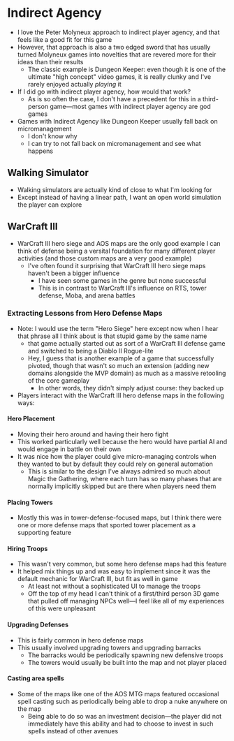 # Indirect Agency

* I love the Peter Molyneux approach to indirect player agency, and that feels like a good fit for this game
* However, that approach is also a two edged sword that has usually turned Molyneux games into novelties that are revered more for their ideas than their results
  * The classic example is Dungeon Keeper: even though it is one of the ultimate "high concept" video games, it is really clunky and I've rarely enjoyed actually *playing* it
* If I did go with indirect player agency, how would that work?
  * As is so often the case, I don't have a precedent for this in a third-person game—most games with indirect player agency are god games
* Games with Indirect Agency like Dungeon Keeper usually fall back on micromanagement
  * I don't know why
  * I can try to not fall back on micromanagement and see what happens

## Walking Simulator

* Walking simulators are actually kind of close to what I'm looking for
* Except instead of having a linear path, I want an open world simulation the player can explore


## WarCraft III

* WarCraft III hero siege and AOS maps are the only good example I can think of defense being a versital foundation for many different player activities (and those custom maps are a very good example)
  * I've often found it surprising that WarCraft III hero siege maps haven't been a bigger influence
    * I have seen some games in the genre but none successful
    * This is in contrast to WarCraft III's influence on RTS, tower defense, Moba, and arena battles

### Extracting Lessons from Hero Defense Maps

* Note: I would use the term "Hero Siege" here except now when I hear that phrase all I think about is that stupid game by the same name
  * that game actually started out as sort of a WarCraft III defense game and switched to being a Diablo II Rogue-lite
  * Hey, I guess that is another example of a game that successfully pivoted, though that wasn't so much an extension (adding new domains alongside the MVP domain) as much as a massive retooling of the core gameplay
    * In other words, they didn't simply adjust course: they backed up
* Players interact with the WarCraft III hero defense maps in the following ways:

#### Hero Placement

* Moving their hero around and having their hero fight
* This worked particularly well because the hero would have partial AI and would engage in battle on their own
* It was nice how the player could give micro-managing controls when they wanted to but by default they could rely on general automation
  * This is similar to the design I've always admired so much about Magic the Gathering, where each turn has so many phases that are normally implicitly skipped but are there when players need them

#### Placing Towers

* Mostly this was in tower-defense-focused maps, but I think there were one or more defense maps that sported tower placement as a supporting feature

#### Hiring Troops

* This wasn't very common, but some hero defense maps had this feature
* It helped mix things up and was easy to implement since it was the default mechanic for WarCraft III, but fit as well in game
  * At least not without a sophisticated UI to manage the troops
  * Off the top of my head I can't think of a first/third person 3D game that pulled off managing NPCs well—I feel like all of my experiences of this were unpleasant

#### Upgrading Defenses

* This is fairly common in hero defense maps
* This usually involved upgrading towers and upgrading barracks
  * The barracks would be periodically spawning new defensive troops
  * The towers would usually be built into the map and not player placed

#### Casting area spells

* Some of the maps like one of the AOS MTG maps featured occasional spell casting such as periodically being able to drop a nuke anywhere on the map
  * Being able to do so was an investment decision—the player did not immediately have this ability and had to choose to invest in such spells instead of other avenues